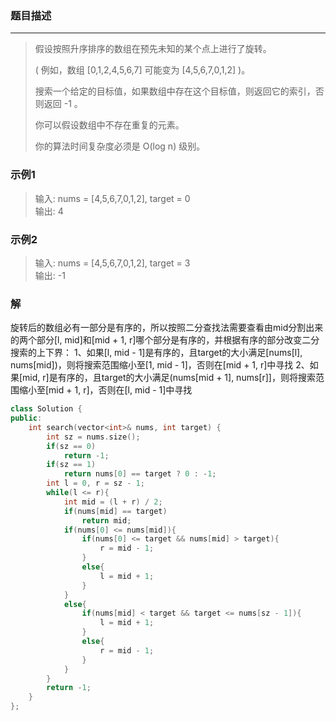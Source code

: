 ### 题目描述
***

> 假设按照升序排序的数组在预先未知的某个点上进行了旋转。
> 
> ( 例如，数组 [0,1,2,4,5,6,7] 可能变为 [4,5,6,7,0,1,2] )。
> 
> 搜索一个给定的目标值，如果数组中存在这个目标值，则返回它的索引，否则返回 -1 。
> 
> 你可以假设数组中不存在重复的元素。
> 
> 你的算法时间复杂度必须是 O(log n) 级别。
   
### 示例1
> 输入: nums = [4,5,6,7,0,1,2], target = 0  
> 输出: 4

### 示例2
> 输入: nums = [4,5,6,7,0,1,2], target = 3  
> 输出: -1

### 解
旋转后的数组必有一部分是有序的，所以按照二分查找法需要查看由mid分割出来的两个部分[l, mid]和[mid + 1, r]哪个部分是有序的，并根据有序的部分改变二分搜索的上下界：
1、如果[l, mid - 1]是有序的，且target的大小满足[nums[l], nums[mid])，则将搜索范围缩小至[1, mid - 1]，否则在[mid + 1, r]中寻找
2、如果[mid, r]是有序的，且target的大小满足(nums[mid + 1], nums[r]]，则将搜索范围缩小至[mid + 1, r]，否则在[l, mid - 1]中寻找
```C++
class Solution {
public:
    int search(vector<int>& nums, int target) {
        int sz = nums.size();
        if(sz == 0)
            return -1;
        if(sz == 1)
            return nums[0] == target ? 0 : -1;
        int l = 0, r = sz - 1;
        while(l <= r){
            int mid = (l + r) / 2;
            if(nums[mid] == target)
                return mid;
            if(nums[0] <= nums[mid]){
                if(nums[0] <= target && nums[mid] > target){
                    r = mid - 1;
                }
                else{
                    l = mid + 1;
                }
            }
            else{
                if(nums[mid] < target && target <= nums[sz - 1]){
                    l = mid + 1;
                }
                else{
                    r = mid - 1;
                }
            }
        }
        return -1;
    }
};
```